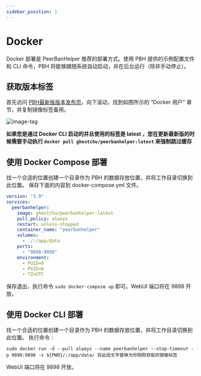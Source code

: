 ```yaml
---
sidebar_position: 1
---
```


# Docker

Docker 部署是 PeerBanHelper 推荐的部署方式。使用 PBH 提供的示例配置文件和 CLI 命令，PBH 将能够跟随系统自动启动，并在后台运行（除非手动停止）。

## 获取版本标签

首先访问 [PBH最新版版本发布页](https://github.com/PBH-BTN/PeerBanHelper/releases/latest)，向下滚动，找到如图所示的 “Docker 用户” 章节，并复制镜像标签备用。

![image-tag](./assets/docker-tag.png)

**如果您是通过 Docker CLI 启动的并且使用的标签是 latest ，您在更新最新版的时候需要手动执行 `docker pull ghostchu/peerbanhelper:latest` 来强制跳过缓存**

## 使用 Docker Compose 部署

找一个合适的位置创建一个目录作为 PBH 的数据存放位置，并将工作目录切换到此位置。
保存下面的内容到 docker-compose.yml 文件。

```yaml
version: "3.9"
services:
  peerbanhelper:
    image: ghostchu/peerbanhelper:latest
    pull_policy: always
    restart: unless-stopped
    container_name: "peerbanhelper"
    volumes:
      - ./:/app/data
    ports:
      - "9898:9898"
    environment:
      - PUID=0
      - PGID=0
      - TZ=UTC
```

保存退出，执行命令 `sudo docker-compose up` 即可。WebUI 端口将在 9898 开放。

## 使用 Docker CLI 部署

找一个合适的位置创建一个目录作为 PBH 的数据存放位置，并将工作目录切换到此位置。
执行命令：

```shell
sudo docker run -d --pull always --name peerbanhelper --stop-timeout -p 9898:9898 -v ${PWD}/:/app/data/ 将此段文字替换为你刚刚获取的镜像标签
```

WebUI 端口将在 9898 开放。
